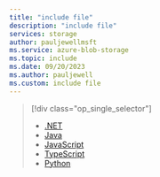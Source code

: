 ```yaml
---
title: "include file"
description: "include file"
services: storage
author: pauljewellmsft
ms.service: azure-blob-storage
ms.topic: include
ms.date: 09/20/2023
ms.author: pauljewell
ms.custom: include file
---
```


> [!div class="op_single_selector"]
>
> - [.NET](../../articles/storage/blobs/storage-blob-copy-async-dotnet.md)
> - [Java](../../articles/storage/blobs/storage-blob-copy-async-java.md)
> - [JavaScript](../../articles/storage/blobs/storage-blob-copy-async-javascript.md)
> - [TypeScript](../../articles/storage/blobs/storage-blob-copy-async-typescript.md)
> - [Python](../../articles/storage/blobs/storage-blob-copy-async-python.md)
